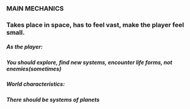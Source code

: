 <h3>MAIN MECHANICS<h3>
<p>Takes place in space, has to feel vast, make the
player feel small.<p>
<h5>As the player:<h5>
<p>You should explore, find new systems, encounter life forms, not enemies(sometimes)<p>
<p><p>
<h5>World characteristics:<h5>
<p>There should be systems of planets<p>